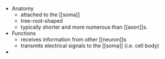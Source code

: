 - Anatomy
	- attached to the [[soma]]
	- tree-root-shaped
	- typically shorter and more numerous than [[axon]]s.
- Functions
	- receives information from other [[neuron]]s
	- transmits electrical signals to the [[soma]] (i.e. cell body)
-